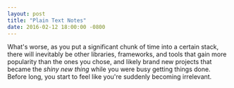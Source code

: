 ```yaml
---
layout: post
title: "Plain Text Notes"
date: 2016-02-12 18:00:00 -0800
---
```


What's worse, as you put a significant chunk of time into a certain stack, there will inevitably be other libraries, frameworks, and tools that gain more popularity than the ones you chose, and likely brand new projects that became the *shiny new thing* while you were busy getting things done. Before long, you start to feel like you're suddenly becoming irrelevant.

<!--more-->
